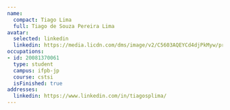 ```yaml
---
name:
  compact: Tiago Lima
  full: Tiago de Souza Pereira Lima
avatar:
  selected: linkedin
  linkedin: https://media.licdn.com/dms/image/v2/C5603AQEYCd4djPkMyw/profile-displayphoto-shrink_400_400/profile-displayphoto-shrink_400_400/0/1556282717470?e=1732752000&v=beta&t=QnuWvKZtPNBWXyJN3qtESnQ4b2NULmf02zc_WkNBigA
occupations:
- id: 20081370061
  type: student
  campus: ifpb-jp
  course: cstsi
  isFinished: true
addresses:
  linkedin: https://www.linkedin.com/in/tiagosplima/
---
```

